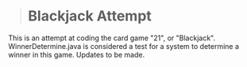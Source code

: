 > # Blackjack Attempt 

This is an attempt at coding the card game "21", or "Blackjack". 
WinnerDetermine.java is considered a test for a system to determine a winner in this game.
Updates to be made.


